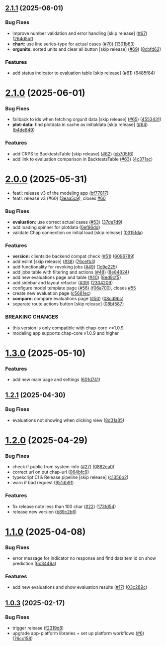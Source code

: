 ## [2.1.1](https://github.com/dhis2-chap/chap-frontend-monorepo/compare/v2.1.0...v2.1.1) (2025-06-01)


### Bug Fixes

* improve number validation and error handling [skip release] ([#67](https://github.com/dhis2-chap/chap-frontend-monorepo/issues/67)) ([264d5bf](https://github.com/dhis2-chap/chap-frontend-monorepo/commit/264d5bf27e42bc7ee575ca7964e89abae8778707))
* **chart:** use line series-type for actual cases ([#70](https://github.com/dhis2-chap/chap-frontend-monorepo/issues/70)) ([1301b63](https://github.com/dhis2-chap/chap-frontend-monorepo/commit/1301b63c3a29d409256a8e8a0297b746789dba7f))
* **orgunits:** sorted units and clear all button [skip release] ([#69](https://github.com/dhis2-chap/chap-frontend-monorepo/issues/69)) ([8cbfd62](https://github.com/dhis2-chap/chap-frontend-monorepo/commit/8cbfd624ff36945e3f7c11e25143b3789d03abfe))


### Features

* add status indicator to evaluation table [skip release] ([#61](https://github.com/dhis2-chap/chap-frontend-monorepo/issues/61)) ([6485f84](https://github.com/dhis2-chap/chap-frontend-monorepo/commit/6485f846b02f25826208eeda4aa3936870936063))

# [2.1.0](https://github.com/dhis2-chap/chap-frontend-monorepo/compare/v2.0.0...v2.1.0) (2025-06-01)


### Bug Fixes

* fallback to ids when fetching orgunit data [skip release] ([#65](https://github.com/dhis2-chap/chap-frontend-monorepo/issues/65)) ([4553431](https://github.com/dhis2-chap/chap-frontend-monorepo/commit/4553431b6413f8352bc64b83e8be87256f3e0550))
* **plot-data:** find plotdata in cache as initialdata [skip release] ([#64](https://github.com/dhis2-chap/chap-frontend-monorepo/issues/64)) ([b4de849](https://github.com/dhis2-chap/chap-frontend-monorepo/commit/b4de8493404282243875e8fbb5385284d01268fc))


### Features

* add CRPS to BacktestsTable [skip release] ([#62](https://github.com/dhis2-chap/chap-frontend-monorepo/issues/62)) ([eb705f6](https://github.com/dhis2-chap/chap-frontend-monorepo/commit/eb705f6c6ecfb162de41ad54fe884fa568b20bcf))
* add link to evaluation comparison in BacktestsTable ([#63](https://github.com/dhis2-chap/chap-frontend-monorepo/issues/63)) ([4c371ac](https://github.com/dhis2-chap/chap-frontend-monorepo/commit/4c371ac2ccf715466799a0866e7fb8b0cf4a1d1a))

# [2.0.0](https://github.com/dhis2-chap/chap-frontend-monorepo/compare/v1.3.0...v2.0.0) (2025-05-31)


* feat!: release v3 of the modeling app ([bf77817](https://github.com/dhis2-chap/chap-frontend-monorepo/commit/bf7781788aa96e33d9032d71b3a13ad7818921cf))
* feat!: release v3 (#60) ([3eaa5c9](https://github.com/dhis2-chap/chap-frontend-monorepo/commit/3eaa5c9377b0ad87efd904c8f61990224872edd1)), closes [#60](https://github.com/dhis2-chap/chap-frontend-monorepo/issues/60)


### Bug Fixes

* **evaluation:** use correct actual cases ([#53](https://github.com/dhis2-chap/chap-frontend-monorepo/issues/53)) ([37de7d9](https://github.com/dhis2-chap/chap-frontend-monorepo/commit/37de7d9889036ee896de2398eb02993c6a1571ec))
* add loading spinner for plotdata ([0ef86dd](https://github.com/dhis2-chap/chap-frontend-monorepo/commit/0ef86dd7f20e25114831dd0035fed1ef383103e4))
* validate Chap connection on initial load [skip release] ([0315fda](https://github.com/dhis2-chap/chap-frontend-monorepo/commit/0315fda1f23bd53e06aea4fd0a095c5c8426e4e8))


### Features

* **version:** clientside backend compat check ([#51](https://github.com/dhis2-chap/chap-frontend-monorepo/issues/51)) ([6096789](https://github.com/dhis2-chap/chap-frontend-monorepo/commit/609678950e931a4e4b94a68688d0e8c809ff66d8))
* add eslint [skip release] ([#38](https://github.com/dhis2-chap/chap-frontend-monorepo/issues/38)) ([76cefb3](https://github.com/dhis2-chap/chap-frontend-monorepo/commit/76cefb366a65b435e2d889df7fbe5362d2ef7e51))
* add functionality for revoking jobs ([#49](https://github.com/dhis2-chap/chap-frontend-monorepo/issues/49)) ([1c9e225](https://github.com/dhis2-chap/chap-frontend-monorepo/commit/1c9e2255b496e28167f3cf0b404ffeb775ecede2))
* add jobs table with filtering and actions ([#48](https://github.com/dhis2-chap/chap-frontend-monorepo/issues/48)) ([8e84824](https://github.com/dhis2-chap/chap-frontend-monorepo/commit/8e8482486e58fa178607de39834505ef53a50c75))
* add new evaluations page and table ([#40](https://github.com/dhis2-chap/chap-frontend-monorepo/issues/40)) ([8ed9cf5](https://github.com/dhis2-chap/chap-frontend-monorepo/commit/8ed9cf5cf32e05bd00369432707dcc045d9ac91f))
* add sidebar and layout refactor ([#39](https://github.com/dhis2-chap/chap-frontend-monorepo/issues/39)) ([2304209](https://github.com/dhis2-chap/chap-frontend-monorepo/commit/2304209217c3071b8e5c91c1906d17f603ef045e))
* configure model template page ([#56](https://github.com/dhis2-chap/chap-frontend-monorepo/issues/56)) ([f06a700](https://github.com/dhis2-chap/chap-frontend-monorepo/commit/f06a7008dd06b1ac41ff648632447eb678fad5cc)), closes [#55](https://github.com/dhis2-chap/chap-frontend-monorepo/issues/55)
* create new evaluation page ([c5681ec](https://github.com/dhis2-chap/chap-frontend-monorepo/commit/c5681ec5f898eb5570509e100eea685fb52ebdeb))
* **compare:** compare evaluations page ([#50](https://github.com/dhis2-chap/chap-frontend-monorepo/issues/50)) ([08cd9bc](https://github.com/dhis2-chap/chap-frontend-monorepo/commit/08cd9bc352ed5443b4c5528c638ec7c5b9b0ab4f))
* separate route actions button [skip release] ([08bf587](https://github.com/dhis2-chap/chap-frontend-monorepo/commit/08bf5870a711845ebaba89beb240d8dca961dd12))


### BREAKING CHANGES

* this version is only compatible with chap-core >=1.0.9
* modeling app supports chap-core v1.0.9 and higher

# [1.3.0](https://github.com/dhis2-chap/chap-frontend-monorepo/compare/v1.2.1...v1.3.0) (2025-05-10)


### Features

* add new main page and settings ([601d741](https://github.com/dhis2-chap/chap-frontend-monorepo/commit/601d7414ff9dfd6aa0f9e8ba9a09ec72184dfd49))

## [1.2.1](https://github.com/dhis2-chap/chap-frontend-monorepo/compare/v1.2.0...v1.2.1) (2025-04-30)


### Bug Fixes

* evaluations not showing when clicking view ([8d31a85](https://github.com/dhis2-chap/chap-frontend-monorepo/commit/8d31a85a7d3a321dc963d8d6b3948743a7865c3e))

# [1.2.0](https://github.com/dhis2-chap/chap-frontend-monorepo/compare/v1.1.0...v1.2.0) (2025-04-29)


### Bug Fixes

* check if public from system-info ([#27](https://github.com/dhis2-chap/chap-frontend-monorepo/issues/27)) ([0882ea0](https://github.com/dhis2-chap/chap-frontend-monorepo/commit/0882ea05c3429aa8a2ca5a932b272cef48d80d86))
* correct url on put chap-url ([064bfc9](https://github.com/dhis2-chap/chap-frontend-monorepo/commit/064bfc9e6595df53042761e0a05856c4115500de))
* typescript CI & Release pipeline [skip release] ([c1356b2](https://github.com/dhis2-chap/chap-frontend-monorepo/commit/c1356b27c5338402197f7731a548d599eeefcbb8))
* warn if bad request ([951db9f](https://github.com/dhis2-chap/chap-frontend-monorepo/commit/951db9f52b96b675284468df88c9ae5a12c7e9bd))


### Features

* fix release note less than 100 char ([#22](https://github.com/dhis2-chap/chap-frontend-monorepo/issues/22)) ([173fd54](https://github.com/dhis2-chap/chap-frontend-monorepo/commit/173fd54666bbbb971723c18d2e3999b6677710a1))
* release new version ([b89c2b6](https://github.com/dhis2-chap/chap-frontend-monorepo/commit/b89c2b64fd8cca4a9dd7991b7170c8b23f509cc3))

# [1.1.0](https://github.com/dhis2-chap/chap-frontend-monorepo/compare/v1.0.3...v1.1.0) (2025-04-08)


### Bug Fixes

* error message for indicator no response and find dataItem id on show prediction ([6c3449a](https://github.com/dhis2-chap/chap-frontend-monorepo/commit/6c3449aa77d07561747f3c7a44855c5dfdc0177e))


### Features

* add new evaluations and show evaluation results ([#17](https://github.com/dhis2-chap/chap-frontend-monorepo/issues/17)) ([03c289c](https://github.com/dhis2-chap/chap-frontend-monorepo/commit/03c289ce7613e421fd3915b178a5f5eedc5ae395))

## [1.0.3](https://github.com/dhis2-chap/chap-frontend-monorepo/compare/v1.0.2...v1.0.3) (2025-02-17)


### Bug Fixes

* trigger release ([f2319d8](https://github.com/dhis2-chap/chap-frontend-monorepo/commit/f2319d8d80d0d3be8e6011d2e2c3732a9262d576))
* upgrade app-platform libraries + set up platform workflows ([#6](https://github.com/dhis2-chap/chap-frontend-monorepo/issues/6)) ([76cc158](https://github.com/dhis2-chap/chap-frontend-monorepo/commit/76cc158af65b454aac3a182d1ad3042fa6db646a))
